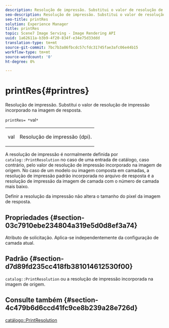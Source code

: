 ```yaml
---
description: Resolução de impressão. Substitui o valor de resolução de impressão incorporado na imagem de resposta.
seo-description: Resolução de impressão. Substitui o valor de resolução de impressão incorporado na imagem de resposta.
seo-title: printRes
solution: Experience Manager
title: printRes
topic: Scene7 Image Serving - Image Rendering API
uuid: 1a62611a-b3b9-4f20-834f-e34e75d33ddd
translation-type: tm+mt
source-git-commit: 7bc7b3a86fbcdc57cfdc31745fae3afc06e44b15
workflow-type: tm+mt
source-wordcount: '0'
ht-degree: 0%

---
```



# printRes{#printres}

Resolução de impressão. Substitui o valor de resolução de impressão incorporado na imagem de resposta.

`printRes= *`val`*`

<table id="simpletable_85C271760AE5466C96115027E6511559"> 
 <tr class="strow"> 
  <td class="stentry"> <p><span class="varname"> val</span> </p> </td> 
  <td class="stentry"> <p>Resolução de impressão (dpi). </p></td> 
 </tr> 
</table>

A resolução de impressão é normalmente definida por `catalog::PrintResolution` no caso de uma entrada de catálogo, caso contrário, pelo valor de resolução de impressão incorporado na imagem de origem. No caso de um modelo ou imagem composta em camadas, a resolução de impressão padrão incorporada no arquivo de resposta é a resolução de impressão da imagem de camada com o número de camada mais baixo.

Definir a resolução da impressão não altera o tamanho do pixel da imagem de resposta.

## Propriedades {#section-03c7910ebe234804a319e5d0d8ef3a74}

Atributo de solicitação. Aplica-se independentemente da configuração de camada atual.

## Padrão {#section-d7d89fd235cc418fb381014612530f00}

`catalog::PrintResolution` ou a resolução de impressão incorporada na imagem de origem.

## Consulte também {#section-4c479b6d6ccd41fc9ce8b239a28e726d}

[catálogo::PrintResolution](../../../../../is-api/image-catalog/image-serving-api-ref/c-image-catalog-reference/c-image-svg-data-reference/c-image-data-reference/r-printresolution-cat.md#reference-4ebb2e136995470b84b7c5e10cb8e5f5)
